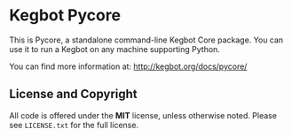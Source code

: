 # Kegbot Pycore

This is Pycore, a standalone command-line Kegbot Core package.  You can use it
to run a Kegbot on any machine supporting Python.

You can find more information at: http://kegbot.org/docs/pycore/

## License and Copyright

All code is offered under the **MIT** license, unless otherwise noted.  Please
see `LICENSE.txt` for the full license.

